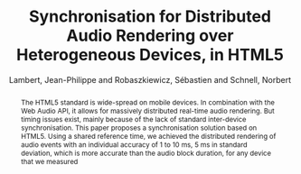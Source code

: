 --- 
title: "Synchronisation for Distributed Audio Rendering over Heterogeneous Devices, in HTML5" 
abstract: "The HTML5 standard is wide-spread on mobile devices. In combination with the Web Audio API, it allows for massively distributed real-time audio rendering. But timing issues exist, mainly because of the lack of standard inter-device synchronisation. This paper proposes a synchronisation solution based on HTML5. Using a shared reference time, we achieved the distributed rendering of audio events with an individual accuracy of 1 to 10 ms, 5 ms in standard deviation, which is more accurate than the audio block duration, for any device that we measured" 
address: "Atlanta, Georgia" 
author: "Lambert, Jean-Philippe and Robaszkiewicz, Sébastien and Schnell, Norbert"
webAuthor: "Jean-Philippe Lambert, Sébastien Robaszkiewicz, Norbert Schnell" 
booktitle: "Proceedings of the International Web Audio Conference" 
editor: "Freeman, Jason and Lerch, Alexander and Paradis, Matthew" 
month: "Proceedings of the International Web Audio Conference"
pages: "" 
publisher: "Georgia Tech" 
series: "WAC '16"
track: "Paper"  
year: "2016" 
id: "2016_81" 
tags: year2016
media: https://smartech.gatech.edu/bitstream/handle/1853/54598/synchronisation_videostream.html?sequence=8&isAllowed=y 
pdflink: /_data/papers/pdf/2016/2016_81.pdf
ISSN: 2663-5844
---